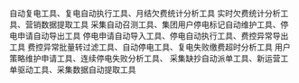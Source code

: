 自动复电工具、复电自动执行工具、月结欠费统计分析工具
实时欠费统计分析工具、营销数据提取工具
采集自动召测工具、集团用户停电标记自动维护工具、停电申请自动导出工具
停电申请自动导入工具、停电自动执行工具、费控异常导出工具
费控异常批量转过滤工具、自动停电工具、复电失败缴费超时分析工具
用户策略维护申请工具、连续停电失败分析工具、
采集缺抄自动派单工具、新运营工单驱动工具、采集数据自动提取工具